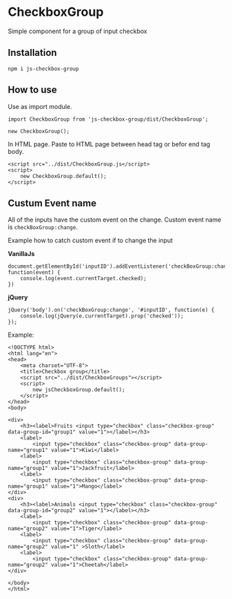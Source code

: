# CheckboxGroup

Simple component for a group of input checkbox

## Installation

```npm i js-checkbox-group```

## How to use

Use as import module.

```
import CheckboxGroup from 'js-checkbox-group/dist/CheckboxGroup';

new CheckboxGroup();
```

In HTML page. Paste to HTML page between head tag or befor end tag body.

```
<script src="../dist/CheckboxGroup.js</script>
<script>
    new CheckboxGroup.default();
</script>
```

## Custum Event name

All of the inputs have the custom event on the change. Custom event name is ```checkBoxGroup:change```.

Example how to catch custom event if to change the input

**VanillaJs**
```
document.getElementById('inputID').addEventListener('checkBoxGroup:change', function(event) {
    console.log(event.currentTarget.checked);
})
```
**jQuery**
```
jQuery('body').on('checkBoxGroup:change', '#inputID', function(e) {
    console.log(jQuery(e.currentTarget).prop('checked'));
});
```        

Example: 
```
<!DOCTYPE html>
<html lang="en">
<head>
    <meta charset="UTF-8">
    <title>Checkbox group</title>
    <script src="../dist/CheckboxGroups"></script>
    <script>
        new jsCheckboxGroup.default();
    </script>
</head>
<body>

<div>
    <h3><label>Fruits <input type="checkbox" class="checkbox-group" data-group-id="group1" value="1"></label></h3>
    <label>
        <input type="checkbox" class="checkbox-group" data-group-name="group1" value="1">Kiwi</label>
    <label>
        <input type="checkbox" class="checkbox-group" data-group-name="group1" value="1">Jackfruit</label>
    <label>
        <input type="checkbox" class="checkbox-group" data-group-name="group1" value="1">Mango</label>
</div>
<div>
    <h3><label>Animals <input type="checkbox" class="checkbox-group" data-group-id="group2" value="1"></label></h3>
    <label>
        <input type="checkbox" class="checkbox-group" data-group-name="group2" value="1">Tiger</label>
    <label>
        <input type="checkbox" class="checkbox-group" data-group-name="group2" value="1" >Sloth</label>
    <label>
        <input type="checkbox" class="checkbox-group" data-group-name="group2" value="1">Cheetah</label>
</div>

</body>
</html>
```